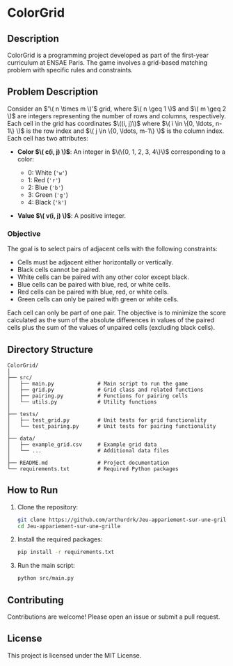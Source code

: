 # ColorGrid

## Description

ColorGrid is a programming project developed as part of the first-year curriculum at ENSAE Paris. The game involves a grid-based matching problem with specific rules and constraints.

## Problem Description

Consider an $'\( n \times m \)'$ grid, where $\( n \geq 1 \)$ and $\( m \geq 2 \)$ are integers representing the number of rows and columns, respectively. Each cell in the grid has coordinates $\((i, j)\)$ where $\( i \in \{0, \ldots, n-1\} \)$ is the row index and $\( j \in \{0, \ldots, m-1\} \)$ is the column index. Each cell has two attributes:

- **Color $\( c(i, j) \)$**: An integer in $\(\{0, 1, 2, 3, 4\}\)$ corresponding to a color:
  - 0: White (`'w'`)
  - 1: Red (`'r'`)
  - 2: Blue (`'b'`)
  - 3: Green (`'g'`)
  - 4: Black (`'k'`)

- **Value $\( v(i, j) \)$**: A positive integer.

### Objective

The goal is to select pairs of adjacent cells with the following constraints:

- Cells must be adjacent either horizontally or vertically.
- Black cells cannot be paired.
- White cells can be paired with any other color except black.
- Blue cells can be paired with blue, red, or white cells.
- Red cells can be paired with blue, red, or white cells.
- Green cells can only be paired with green or white cells.

Each cell can only be part of one pair. The objective is to minimize the score calculated as the sum of the absolute differences in values of the paired cells plus the sum of the values of unpaired cells (excluding black cells).

## Directory Structure

```
ColorGrid/
│
├── src/
│   ├── main.py              # Main script to run the game
│   ├── grid.py              # Grid class and related functions
│   ├── pairing.py           # Functions for pairing cells
│   └── utils.py             # Utility functions
│
├── tests/
│   ├── test_grid.py         # Unit tests for grid functionality
│   └── test_pairing.py      # Unit tests for pairing functionality
│
├── data/
│   ├── example_grid.csv     # Example grid data
│   └── ...                  # Additional data files
│
├── README.md                # Project documentation
└── requirements.txt         # Required Python packages
```

## How to Run

1. Clone the repository:
   ```bash
   git clone https://github.com/arthurdrk/Jeu-appariement-sur-une-grille.git
   cd Jeu-appariement-sur-une-grille
   ```

2. Install the required packages:
   ```bash
   pip install -r requirements.txt
   ```

3. Run the main script:
   ```bash
   python src/main.py
   ```

## Contributing

Contributions are welcome! Please open an issue or submit a pull request.

## License

This project is licensed under the MIT License.

